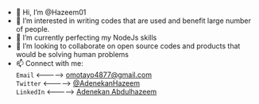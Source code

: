 - 👋 Hi, I’m @Hazeem01
- 👀 I’m interested in writing codes that are used and benefit large number of people.
- 🌱 I’m currently perfecting my NodeJs skills
- 💞️ I’m looking to collaborate on open source codes and products that would be solving human problems
- 📫 Connect with me: <br>
`Email` <-----> omotayo4877@gmail.com<br>
`Twitter` <-----> [@AdenekanHazeem](https://www.twitter.com/AdenekanHazeem)<br>
`LinkedIn` <-----> [Adenekan Abdulhazeem](https://www.linkedin.com/in/abdulhazeem-adenekan)

<!---
Hazeem01/Hazeem01 is a ✨ special ✨ repository because its `README.md` (this file) appears on your GitHub profile.
You can click the Preview link to take a look at your changes.
--->
